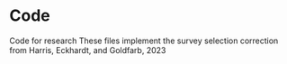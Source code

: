 # Code
Code for research
These files implement the survey selection correction from Harris, Eckhardt, and Goldfarb, 2023
